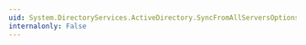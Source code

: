 ```yaml
---
uid: System.DirectoryServices.ActiveDirectory.SyncFromAllServersOptions
internalonly: False
---
```

